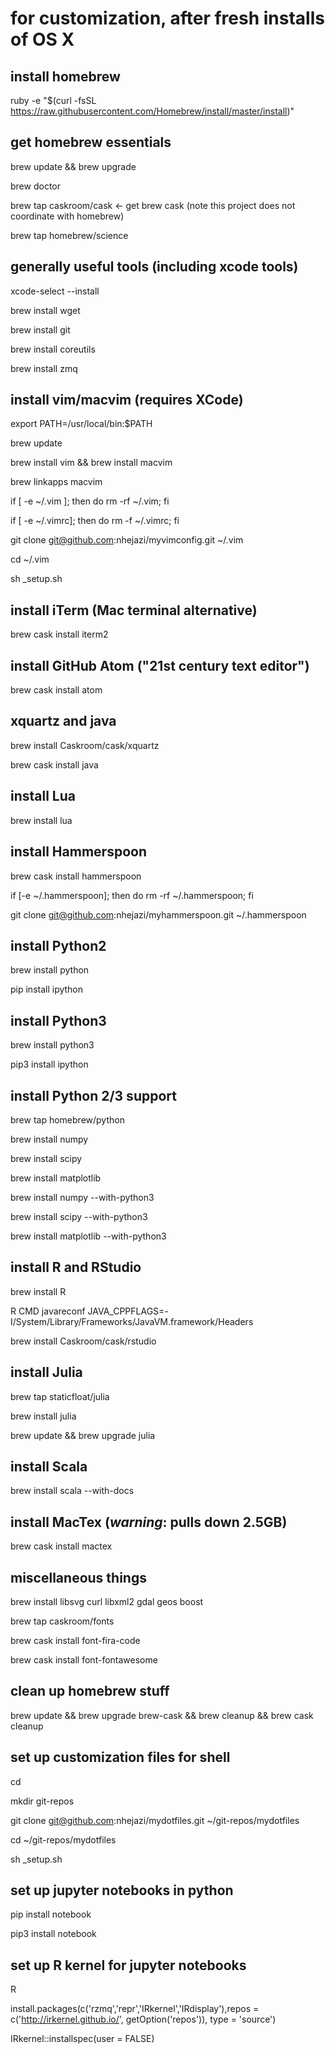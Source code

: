 # for customization, after fresh installs of OS X

## install homebrew
ruby -e "$(curl -fsSL https://raw.githubusercontent.com/Homebrew/install/master/install)"


## get homebrew essentials
brew update && brew upgrade

brew doctor

brew tap caskroom/cask      <- get brew cask (note this project does not coordinate with homebrew)

brew tap homebrew/science


## generally useful tools (including xcode tools)
xcode-select --install

brew install wget

brew install git

brew install coreutils

brew install zmq


## install vim/macvim (requires XCode)
export PATH=/usr/local/bin:$PATH

brew update

brew install vim && brew install macvim

brew linkapps macvim

if [ -e ~/.vim ]; then
  do rm -rf ~/.vim;
fi

if [ -e ~/.vimrc]; then
  do rm -f ~/.vimrc;
fi

git clone git@github.com:nhejazi/myvimconfig.git ~/.vim

cd ~/.vim

sh _setup.sh


## install iTerm (Mac terminal alternative)
brew cask install iterm2


## install GitHub Atom ("21st century text editor")
brew cask install atom


## xquartz and java
brew install Caskroom/cask/xquartz

brew cask install java


## install Lua
brew install lua


## install Hammerspoon
brew cask install hammerspoon

if [-e ~/.hammerspoon]; then
  do rm -rf ~/.hammerspoon;
fi

git clone git@github.com:nhejazi/myhammerspoon.git ~/.hammerspoon


## install Python2
brew install python

pip install ipython


## install Python3
brew install python3

pip3 install ipython


## install Python 2/3 support
brew tap homebrew/python

brew install numpy

brew install scipy

brew install matplotlib

brew install numpy --with-python3

brew install scipy --with-python3

brew install matplotlib --with-python3


## install R and RStudio
brew install R

R CMD javareconf JAVA_CPPFLAGS=-I/System/Library/Frameworks/JavaVM.framework/Headers

brew install Caskroom/cask/rstudio


## install Julia
brew tap staticfloat/julia

brew install julia

brew update && brew upgrade julia


## install Scala
brew install scala --with-docs


## install MacTex (_warning_: pulls down 2.5GB)
brew cask install mactex


## miscellaneous things
brew install libsvg curl libxml2 gdal geos boost

brew tap caskroom/fonts

brew cask install font-fira-code

brew cask install font-fontawesome


## clean up homebrew stuff
brew update && brew upgrade brew-cask && brew cleanup && brew cask cleanup


## set up customization files for shell
cd

mkdir git-repos

git clone git@github.com:nhejazi/mydotfiles.git ~/git-repos/mydotfiles

cd ~/git-repos/mydotfiles

sh _setup.sh


## set up jupyter notebooks in python
pip install notebook

pip3 install notebook


## set up R kernel for jupyter notebooks
R

install.packages(c('rzmq','repr','IRkernel','IRdisplay'),repos = c('http://irkernel.github.io/', getOption('repos')), type = 'source')

IRkernel::installspec(user = FALSE)
